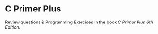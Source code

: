 # C Primer Plus
Review questions &amp; Programming Exercises in the book *C Primer Plus 6th Edition*.
